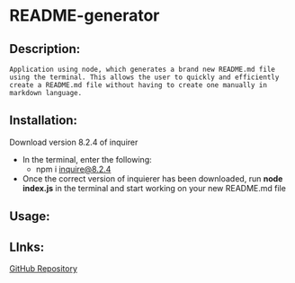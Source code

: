 # README-generator

## Description: 

    Application using node, which generates a brand new README.md file using the terminal. This allows the user to quickly and efficiently create a README.md file without having to create one manually in markdown language.

## Installation:

Download version 8.2.4 of inquirer
* In the terminal, enter the following:
    * npm i inquire@8.2.4
* Once the correct version of inquierer has been downloaded, run **node index.js** in the terminal and start working on your new README.md file 

## Usage:

## LInks:
[GitHub Repository](https://github.com/Ale-Miret/README-generator)